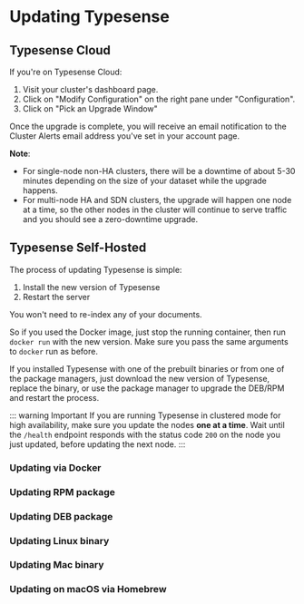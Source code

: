# Updating Typesense

## Typesense Cloud

If you're on Typesense Cloud: 

1. Visit your cluster's dashboard page.
2. Click on "Modify Configuration" on the right pane under "Configuration".
3. Click on "Pick an Upgrade Window"

Once the upgrade is complete, you will receive an email notification to the Cluster Alerts email address you've set in your account page.

**Note**: 

- For single-node non-HA clusters, there will be a downtime of about 5-30 minutes depending on the size of your dataset while the upgrade happens.
- For multi-node HA and SDN clusters, the upgrade will happen one node at a time, so the other nodes in the cluster will continue to serve traffic and you should see a zero-downtime upgrade.

## Typesense Self-Hosted

The process of updating Typesense is simple:

1. Install the new version of Typesense
2. Restart the server

You won't need to re-index any of your documents.

So if you used the Docker image, just stop the running container, then run `docker run` with the new version. Make sure you pass the same arguments to `docker` run as before.

If you installed Typesense with one of the prebuilt binaries or from one of the package managers, just download the new version of Typesense, replace the binary, or use the package manager to upgrade the DEB/RPM and restart the process.

::: warning Important
If you are running Typesense in clustered mode for high availability, make sure you update the nodes **one at a time**. Wait until the `/health` endpoint responds with the status code `200` on the node you just updated, before updating the next node.
:::

### Updating via Docker
<Tabs :tabs="['Shell']">
  <template v-slot:Shell>

```bash
docker stop <container_id>

docker run -p 8108:8108 -v$(pwd)/typesense-data:/data typesense/typesense:0.23.1 \
  --data-dir /data --api-key=$TYPESENSE_API_KEY
```
  </template>
</Tabs>

### Updating RPM package

<Tabs :tabs="['Shell']">
  <template v-slot:Shell>

```bash
wget https://dl.typesense.org/releases/0.23.1/typesense-server-0.23.1-1.x86_64.rpm

sudo yum install ./typesense-server-0.23.1-1.x86_64.rpm

sudo systemctl restart typesense-server.service
```

  </template>
</Tabs>

### Updating DEB package

<Tabs :tabs="['Shell']">
  <template v-slot:Shell>

```bash
wget https://dl.typesense.org/releases/0.23.1/typesense-server-0.23.1-amd64.deb

sudo apt install ./typesense-server-0.23.1-amd64.deb

sudo systemctl restart typesense-server.service
```

  </template>
</Tabs>

### Updating Linux binary

<Tabs :tabs="['Shell']">
  <template v-slot:Shell>

```bash
wget https://dl.typesense.org/releases/0.23.1/typesense-server-0.23.1-linux-amd64.tar.gz

tar xvzf ./typesense-server-0.23.1-linux-amd64.tar.gz

mv ./typesense-server $PATH_TO_EXISTING_BINARY

kill <TYPESENSE_PROCESS_ID> # will gracefully shutdown

## Finally, run Typesense server binary again

```

  </template>
</Tabs>

### Updating Mac binary

<Tabs :tabs="['Shell']">
  <template v-slot:Shell>

```bash
wget https://dl.typesense.org/releases/0.19.0/typesense-server-0.23.1-darwin-amd64.tar.gz

tar xvzf ./typesense-server-0.23.1-darwin-amd64.tar.gz

mv ./typesense-server $PATH_TO_EXISTING_BINARY

kill <TYPESENSE_PROCESS_ID> # will gracefully shutdown

## Finally, run Typesense server binary again

```

  </template>
</Tabs>

### Updating on macOS via Homebrew

<Tabs :tabs="['Shell']">
  <template v-slot:Shell>

```bash
brew services stop typesense-server

brew install typesense/tap/typesense-server@0.23.1

brew services start typesense-server
```

  </template>
</Tabs>
